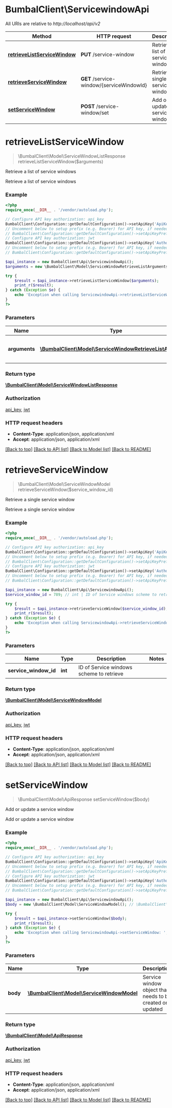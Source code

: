 # BumbalClient\ServicewindowApi

All URIs are relative to *http://localhost/api/v2*

Method | HTTP request | Description
------------- | ------------- | -------------
[**retrieveListServiceWindow**](ServicewindowApi.md#retrieveListServiceWindow) | **PUT** /service-window | Retrieve a list of service windows
[**retrieveServiceWindow**](ServicewindowApi.md#retrieveServiceWindow) | **GET** /service-window/{serviceWindowId} | Retrieve a single service window
[**setServiceWindow**](ServicewindowApi.md#setServiceWindow) | **POST** /service-window/set | Add or update a service window


# **retrieveListServiceWindow**
> \BumbalClient\Model\ServiceWindowListResponse retrieveListServiceWindow($arguments)

Retrieve a list of service windows

Retrieve a list of service windows

### Example
```php
<?php
require_once(__DIR__ . '/vendor/autoload.php');

// Configure API key authorization: api_key
BumbalClient\Configuration::getDefaultConfiguration()->setApiKey('ApiKey', 'YOUR_API_KEY');
// Uncomment below to setup prefix (e.g. Bearer) for API key, if needed
// BumbalClient\Configuration::getDefaultConfiguration()->setApiKeyPrefix('ApiKey', 'Bearer');
// Configure API key authorization: jwt
BumbalClient\Configuration::getDefaultConfiguration()->setApiKey('Authorization', 'YOUR_API_KEY');
// Uncomment below to setup prefix (e.g. Bearer) for API key, if needed
// BumbalClient\Configuration::getDefaultConfiguration()->setApiKeyPrefix('Authorization', 'Bearer');

$api_instance = new BumbalClient\Api\ServicewindowApi();
$arguments = new \BumbalClient\Model\ServiceWindowRetrieveListArguments(); // \BumbalClient\Model\ServiceWindowRetrieveListArguments | Service Window RetrieveList Arguments

try {
    $result = $api_instance->retrieveListServiceWindow($arguments);
    print_r($result);
} catch (Exception $e) {
    echo 'Exception when calling ServicewindowApi->retrieveListServiceWindow: ', $e->getMessage(), PHP_EOL;
}
?>
```

### Parameters

Name | Type | Description  | Notes
------------- | ------------- | ------------- | -------------
 **arguments** | [**\BumbalClient\Model\ServiceWindowRetrieveListArguments**](../Model/ServiceWindowRetrieveListArguments.md)| Service Window RetrieveList Arguments |

### Return type

[**\BumbalClient\Model\ServiceWindowListResponse**](../Model/ServiceWindowListResponse.md)

### Authorization

[api_key](../../README.md#api_key), [jwt](../../README.md#jwt)

### HTTP request headers

 - **Content-Type**: application/json, application/xml
 - **Accept**: application/json, application/xml

[[Back to top]](#) [[Back to API list]](../../README.md#documentation-for-api-endpoints) [[Back to Model list]](../../README.md#documentation-for-models) [[Back to README]](../../README.md)

# **retrieveServiceWindow**
> \BumbalClient\Model\ServiceWindowModel retrieveServiceWindow($service_window_id)

Retrieve a single service window

Retrieve a single service window

### Example
```php
<?php
require_once(__DIR__ . '/vendor/autoload.php');

// Configure API key authorization: api_key
BumbalClient\Configuration::getDefaultConfiguration()->setApiKey('ApiKey', 'YOUR_API_KEY');
// Uncomment below to setup prefix (e.g. Bearer) for API key, if needed
// BumbalClient\Configuration::getDefaultConfiguration()->setApiKeyPrefix('ApiKey', 'Bearer');
// Configure API key authorization: jwt
BumbalClient\Configuration::getDefaultConfiguration()->setApiKey('Authorization', 'YOUR_API_KEY');
// Uncomment below to setup prefix (e.g. Bearer) for API key, if needed
// BumbalClient\Configuration::getDefaultConfiguration()->setApiKeyPrefix('Authorization', 'Bearer');

$api_instance = new BumbalClient\Api\ServicewindowApi();
$service_window_id = 789; // int | ID of Service windows scheme to retrieve

try {
    $result = $api_instance->retrieveServiceWindow($service_window_id);
    print_r($result);
} catch (Exception $e) {
    echo 'Exception when calling ServicewindowApi->retrieveServiceWindow: ', $e->getMessage(), PHP_EOL;
}
?>
```

### Parameters

Name | Type | Description  | Notes
------------- | ------------- | ------------- | -------------
 **service_window_id** | **int**| ID of Service windows scheme to retrieve |

### Return type

[**\BumbalClient\Model\ServiceWindowModel**](../Model/ServiceWindowModel.md)

### Authorization

[api_key](../../README.md#api_key), [jwt](../../README.md#jwt)

### HTTP request headers

 - **Content-Type**: application/json, application/xml
 - **Accept**: application/json, application/xml

[[Back to top]](#) [[Back to API list]](../../README.md#documentation-for-api-endpoints) [[Back to Model list]](../../README.md#documentation-for-models) [[Back to README]](../../README.md)

# **setServiceWindow**
> \BumbalClient\Model\ApiResponse setServiceWindow($body)

Add or update a service window

Add or update a service window

### Example
```php
<?php
require_once(__DIR__ . '/vendor/autoload.php');

// Configure API key authorization: api_key
BumbalClient\Configuration::getDefaultConfiguration()->setApiKey('ApiKey', 'YOUR_API_KEY');
// Uncomment below to setup prefix (e.g. Bearer) for API key, if needed
// BumbalClient\Configuration::getDefaultConfiguration()->setApiKeyPrefix('ApiKey', 'Bearer');
// Configure API key authorization: jwt
BumbalClient\Configuration::getDefaultConfiguration()->setApiKey('Authorization', 'YOUR_API_KEY');
// Uncomment below to setup prefix (e.g. Bearer) for API key, if needed
// BumbalClient\Configuration::getDefaultConfiguration()->setApiKeyPrefix('Authorization', 'Bearer');

$api_instance = new BumbalClient\Api\ServicewindowApi();
$body = new \BumbalClient\Model\ServiceWindowModel(); // \BumbalClient\Model\ServiceWindowModel | Service window object that needs to be created or updated

try {
    $result = $api_instance->setServiceWindow($body);
    print_r($result);
} catch (Exception $e) {
    echo 'Exception when calling ServicewindowApi->setServiceWindow: ', $e->getMessage(), PHP_EOL;
}
?>
```

### Parameters

Name | Type | Description  | Notes
------------- | ------------- | ------------- | -------------
 **body** | [**\BumbalClient\Model\ServiceWindowModel**](../Model/ServiceWindowModel.md)| Service window object that needs to be created or updated | [optional]

### Return type

[**\BumbalClient\Model\ApiResponse**](../Model/ApiResponse.md)

### Authorization

[api_key](../../README.md#api_key), [jwt](../../README.md#jwt)

### HTTP request headers

 - **Content-Type**: application/json, application/xml
 - **Accept**: application/json, application/xml

[[Back to top]](#) [[Back to API list]](../../README.md#documentation-for-api-endpoints) [[Back to Model list]](../../README.md#documentation-for-models) [[Back to README]](../../README.md)

